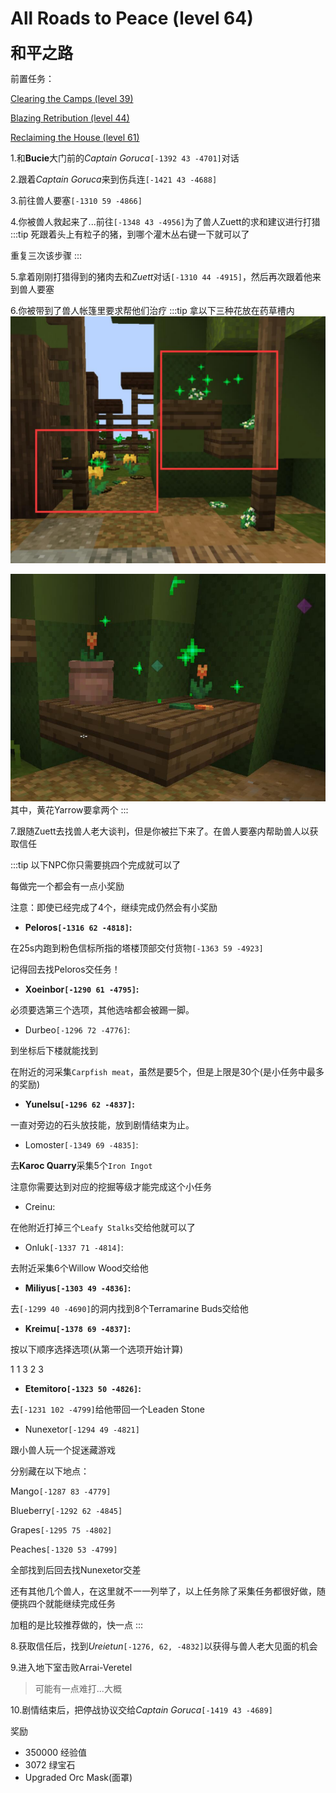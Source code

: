 # All Roads to Peace (level 64)
<span style="font-size: 25px;">**和平之路**</span>

前置任务：

[Clearing the Camps (level 39)](/WynncraftCNguide/quests/lvl31-40/level%2039%20-%20Clearing%20the%20Camps.html)

[Blazing Retribution (level 44)](/WynncraftCNguide/quests/lvl41-50/level%2044%20-%20Blazing%20Retribution.html)

[Reclaiming the House (level 61)](/WynncraftCNguide/quests/lvl61-70/level%2061%20-%20Reclaiming%20the%20House.html)

1.和**Bucie**大门前的*Captain Goruca*`[-1392 43 -4701]`对话

2.跟着*Captain Goruca*来到伤兵连`[-1421 43 -4688]`

3.前往兽人要塞`[-1310 59 -4866]`

4.你被兽人救起来了...前往`[-1348 43 -4956]`为了兽人Zuett的求和建议进行打猎
:::tip
死跟着头上有粒子的猪，到哪个灌木丛右键一下就可以了

重复三次该步骤
:::

5.拿着刚刚打猎得到的猪肉去和*Zuett*对话`[-1310 44 -4915]`，然后再次跟着他来到兽人要塞

6.你被带到了兽人帐篷里要求帮他们治疗
:::tip
拿以下三种花放在药草槽内
![](../../.vuepress/public/assets/img/lvl64-1.jpg)

![](../../.vuepress/public/assets/img/lvl64-2.jpg)
其中，黄花Yarrow要拿两个
:::

7.跟随Zuett去找兽人老大谈判，但是你被拦下来了。在兽人要塞内帮助兽人以获取信任

:::tip
以下NPC你只需要挑四个完成就可以了

每做完一个都会有一点小奖励

注意：即使已经完成了4个，继续完成仍然会有小奖励

+ **Peloros`[-1316 62 -4818]`:**

在25s内跑到粉色信标所指的塔楼顶部交付货物`[-1363 59 -4923]`

记得回去找Peloros交任务！

+ **Xoeinbor`[-1290 61 -4795]`:**

必须要选第三个选项，其他选啥都会被踢一脚。

+ Durbeo`[-1296 72 -4776]`:

到坐标后下楼就能找到

在附近的河采集`Carpfish meat`，虽然是要5个，但是上限是30个(是小任务中最多的奖励)

+ **Yunelsu`[-1296 62 -4837]`:**

一直对旁边的石头放技能，放到剧情结束为止。

+ Lomoster`[-1349 69 -4835]`:

去**Karoc Quarry**采集5个`Iron Ingot`

注意你需要达到对应的挖掘等级才能完成这个小任务

+ Creinu:

在他附近打掉三个`Leafy Stalks`交给他就可以了

+ Onluk`[-1337 71 -4814]`:

去附近采集6个Willow Wood交给他

+ **Miliyus`[-1303 49 -4836]`:**

去`[-1299 40 -4690]`的洞内找到8个Terramarine Buds交给他

+ **Kreimu`[-1378 69 -4837]`:**

按以下顺序选择选项(从第一个选项开始计算)

1 1 3 2 3

+ **Etemitoro`[-1323 50 -4826]`:**

去`[-1231 102 -4799]`给他带回一个Leaden Stone

+ Nunexetor`[-1294 49 -4821]`

跟小兽人玩一个捉迷藏游戏

分别藏在以下地点：

Mango`[-1287 83 -4779]`

Blueberry`[-1292 62 -4845]`

Grapes`[-1295 75 -4802]`

Peaches`[-1320 53 -4799]`

全部找到后回去找Nunexetor交差

还有其他几个兽人，在这里就不一一列举了，以上任务除了采集任务都很好做，随便挑四个就能继续完成任务

加粗的是比较推荐做的，快一点
:::

8.获取信任后，找到*Ureietun*`[-1276, 62, -4832]`以获得与兽人老大见面的机会

9.进入地下室击败Arrai-Veretel
>可能有一点难打...大概

10.剧情结束后，把停战协议交给*Captain Goruca*`[-1419 43 -4689]`

奖励
+ 350000 经验值
+ 3072 绿宝石
+ Upgraded Orc Mask(面罩)